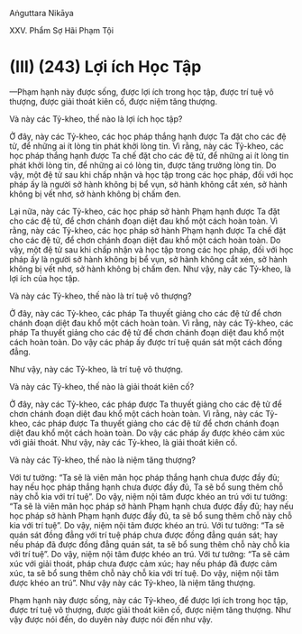 Aṅguttara Nikāya

XXV. Phẩm Sợ Hãi Phạm Tội

# (III) (243) Lợi ích Học Tập

—Phạm hạnh này được sống, được lợi ích trong học tập, được trí tuệ vô thượng, được giải thoát kiên cố, được niệm tăng thượng.

Và này các Tỷ-kheo, thế nào là lợi ích học tập?

Ở đây, này các Tỷ-kheo, các học pháp thắng hạnh được Ta đặt cho các đệ tử, để những ai ít lòng tin phát khởi lòng tin. Vì rằng, này các Tỷ-kheo, các học pháp thắng hạnh được Ta chế đặt cho các đệ tử, để những ai ít lòng tin phát khởi lòng tin, để những ai có lòng tin, được tăng trưởng lòng tin. Do vậy, một đệ tử sau khi chấp nhận và học tập trong các học pháp, đối với học pháp ấy là người sở hành không bị bể vụn, sở hành không cắt xén, sở hành không bị vết nhơ, sở hành không bị chấm đen.

Lại nữa, này các Tỷ-kheo, các học pháp sở hành Phạm hạnh được Ta đặt cho các đệ tử, để chơn chánh đoạn diệt đau khổ một cách hoàn toàn. Vì rằng, này các Tỷ-kheo, các học pháp sở hành Phạm hạnh được Ta chế đặt cho các đệ tử, để chơn chánh đoạn diệt đau khổ một cách hoàn toàn. Do vậy, một đệ tử sau khi chấp nhận và học tập trong các học pháp, đối với học pháp ấy là người sở hành không bị bể vụn, sở hành không cắt xén, sở hành không bị vết nhơ, sở hành không bị chấm đen. Như vậy, này các Tỷ-kheo, là lợi ích của học tập.

Và này các Tỷ-kheo, thế nào là trí tuệ vô thượng?

Ở đây, này các Tỷ-kheo, các pháp Ta thuyết giảng cho các đệ tử để chơn chánh đoạn diệt đau khổ một cách hoàn toàn. Vì rằng, này các Tỷ-kheo, các pháp Ta thuyết giảng cho các đệ tử để chơn chánh đoạn diệt đau khổ một cách hoàn toàn. Do vậy các pháp ấy được trí tuệ quán sát một cách đồng đẳng.

Như vậy, này các Tỷ-kheo, là trí tuệ vô thượng.

Và này các Tỷ-kheo, thế nào là giải thoát kiên cố?

Ở đây, này các Tỷ-kheo, các pháp được Ta thuyết giảng cho các đệ tử để chơn chánh đoạn diệt đau khổ một cách hoàn toàn. Vì rằng, này các Tỷ-kheo, các pháp được Ta thuyết giảng cho các đệ tử để chơn chánh đoạn diệt đau khổ một cách hoàn toàn. Do vậy các pháp ấy được khéo cảm xúc với giải thoát. Như vậy, này các Tỷ-kheo, là giải thoát kiên cố.

Và này các Tỷ-kheo, thế nào là niệm tăng thượng?

Với tư tưởng: “Ta sẽ là viên mãn học pháp thắng hạnh chưa được đầy đủ; hay nếu học pháp thắng hạnh chưa được đầy đủ, Ta sẽ bổ sung thêm chỗ này chỗ kia với trí tuệ”. Do vậy, niệm nội tâm được khéo an trú với tư tưởng: “Ta sẽ là viên mãn học pháp sở hành Phạm hạnh chưa được đầy đủ; hay nếu học pháp sở hành Phạm hạnh được đầy đủ, ta sẽ bổ sung thêm chỗ này chỗ kia với trí tuệ”. Do vậy, niệm nội tâm được khéo an trú. Với tư tưởng: “Ta sẽ quán sát đồng đẳng với trí tuệ pháp chưa được đồng đẳng quán sát; hay nếu pháp đã được đồng đẳng quán sát, ta sẽ bổ sung thêm chỗ này chỗ kia với trí tuệ”. Do vậy, niệm nội tâm được khéo an trú. Với tư tưởng: “Ta sẽ cảm xúc với giải thoát, pháp chưa được cảm xúc; hay nếu pháp đã được cảm xúc, ta sẽ bổ sung thêm chỗ này chỗ kia với trí tuệ. Do vậy, niệm nội tâm được khéo an trú”. Như vậy này các Tỷ-kheo, là niệm tăng thượng.

Phạm hạnh này được sống, này các Tỷ-kheo, để được lợi ích trong học tập, được trí tuệ vô thượng, được giải thoát kiên cố, được niệm tăng thượng. Như vậy được nói đến, do duyên này được nói đến như vậy.

